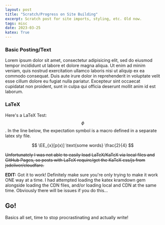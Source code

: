 ```yaml
---
layout: post
title: "Scratch/Progress on Site Building"
excerpt: Scratch post for site imports, styling, etc. Old now.
tags: misc
date: 2023-03-25
katex: True
---
```


### Basic Posting/Text

Lorem ipsum dolor sit amet, consectetur adipisicing elit, sed do eiusmod tempor incididunt ut labore et dolore magna aliqua. Ut enim ad minim veniam, quis nostrud exercitation ullamco laboris nisi ut aliquip ex ea commodo consequat. Duis aute irure dolor in reprehenderit in voluptate velit esse cillum dolore eu fugiat nulla pariatur. Excepteur sint occaecat cupidatat non proident, sunt in culpa qui officia deserunt mollit anim id est laborum.

### LaTeX

Here's a LaTeX Test: $$ \phi $$. In the line below, the expectation symbol is a macro defined in a separate latex sty file.

$$ \EE_{x}[p(x)] \text{some words} \frac{2}{4} $$

~~Unfortunately I was not able to easily load LaTeX/KaTeX via local files
and GitHub Pages, so posts with LaTeX require/get the KaTeX css/js
from jsdeliver/cloudfare.~~

__EDIT:__ Got it to work! Definitely make sure you're only trying to make it work ONE way at a time. I had attempted loading the katex kramdown gem alongside loading the CDN files, and/or loading local and CDN at the same time. Obviously there will be issues if you do this...

## Go!

Basics all set, time to stop procrastinating and actually write!